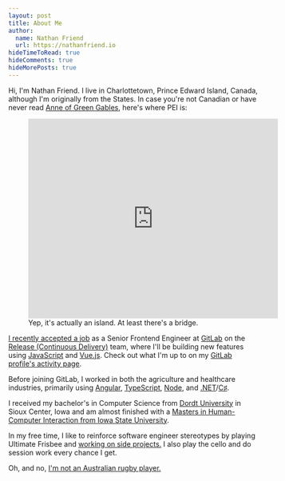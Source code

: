 ```yaml
---
layout: post
title: About Me
author:
  name: Nathan Friend
  url: https://nathanfriend.io
hideTimeToRead: true
hideComments: true
hideMorePosts: true
---
```


<p>
Hi, I'm Nathan Friend.  I live in Charlottetown, Prince Edward Island, Canada, although I'm originally from the States.  In case you're not Canadian or have never read <a href="https://amzn.to/2vQZHka">Anne of Green Gables</a>, here's where PEI is:
</p>

<figure>
    <iframe class="rounded" width="500" height="400" frameborder="0" style="border:0" src="https://www.google.com/maps/embed/v1/view?key=AIzaSyCpnVS9x8mGcpVqLGqnyxKDWf5uByvrWHc&center=46.459775, -63.201704&zoom=8&maptype=satellite" allowfullscreen></iframe>
    <figcaption>Yep, it's actually an island.  At least there's a bridge.</figcaption>
</figure>

<p>
<a href="/2018/12/04/the-next-chapter.html">I recently accepted a job</a> as a Senior Frontend Engineer at <a href="https://about.gitlab.com/">GitLab</a> on the <a href="https://about.gitlab.com/product/continuous-integration/">Release (Continuous Delivery)</a> team, where I'll be building new features using <a href="https://developer.mozilla.org/bm/docs/Web/JavaScript">JavaScript</a> and <a href="https://vuejs.org/">Vue.js</a>. Check out what I'm up to on my <a href="https://gitlab.com/users/nathanfriend/activity">GitLab profile's activity page</a>.
</p>

<p>
Before joining GitLab, I worked in both the agriculture and healthcare industries, primarily using
<a href="https://angular.io/">Angular</a>, <a href="https://www.typescriptlang.org/">TypeScript</a>, <a href="https://nodejs.org/en/">Node</a>, and <a href="https://www.microsoft.com/net/">.NET</a>/<a href="https://en.wikipedia.org/wiki/C_Sharp_(programming_language)">C♯</a>.
</p>

<p>
I received my bachelor's in Computer Science from <a href="https://www.dordt.edu/">Dordt University</a> in Sioux Center, Iowa and am almost finished with a <a href="http://www.vrac.iastate.edu/hci/">Masters in Human-Computer Interaction from Iowa State University</a>.
</p>

<p>In my free time, I like to reinforce software engineer stereotypes by playing Ultimate Frisbee and <a href="/projects">working on side projects.</a> I also play the cello and do session work every chance I get.</p>

<p>Oh, and no, <a href="https://en.wikipedia.org/wiki/Nathan_Friend">I'm not an Australian rugby player.</a></p>
